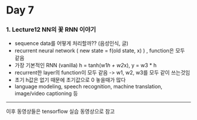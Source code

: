 Day 7
==============================
### 1. Lecture12 NN의 꽃 RNN 이야기
- sequence data를 어떻게 처리할까?? (음성인식, 글)
- recurrent neural network ( new state = f(old state, x) ) , function은 모두 같음
- 가장 기본적인 RNN (vanilla) h = tanh(w1*h + w2*x), y = w3 * h
- recurrent한 layer의 function이 모두 같음 -> w1, w2, w3를 모두 같이 쓰는것임
- 초기 h값은 없기 때문에 초기값으로 0 놓을때가 많다
- language modeling, speech recognition, machine translation, image/video captioning 등
----------------------------------
이후 동영상들은 tensorflow 실습 동영상으로 참고
